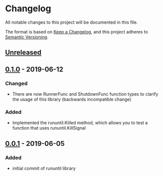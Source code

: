 # Changelog
All notable changes to this project will be documented in this file.

The format is based on [Keep a Changelog](https://keepachangelog.com/en/1.0.0/),
and this project adheres to [Semantic Versioning](https://semver.org/spec/v2.0.0.html).

## [Unreleased]
[Unreleased]: https://github.com/mec07/rununtil/compare/v0.1.0...HEAD

## [0.1.0] - 2019-06-12
[0.1.0]: https://github.com/mec07/rununtil/compare/v0.0.1...v0.1.0
### Changed
- There are now RunnerFunc and ShutdownFunc function types to clarify the usage of this library (backwards incompatible change)

### Added
- Implemented the rununtil.Killed method, which allows you to test a function that uses rununtil.KillSignal


## [0.0.1] - 2019-06-05
[0.0.1]: https://github.com/mec07/rununtil/releases/tag/v0.0.1
### Added
- initial commit of rununtil library


